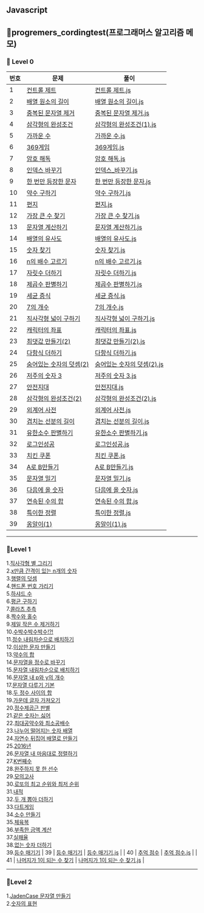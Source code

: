 #

## Javascript

## 🎈progremers_cordingtest(프로그래머스 알고리즘 메모)

### 🌱 Level 0

| 번호 | 문제                                                                                        | 풀이                                                                                                                                          |
| ---- | ------------------------------------------------------------------------------------------- | --------------------------------------------------------------------------------------------------------------------------------------------- |
| 1    | [컨트롤 제트](https://school.programmers.co.kr/learn/courses/30/lessons/120853)             | [컨트롤 제트.js](https://github.com/pomeranian91/progremers_cordingtest/blob/main/progremers/level0/controlZ.js)                              |
| 2    | [배열 원소의 길이](https://school.programmers.co.kr/learn/courses/30/lessons/120854)        | [배열 원소의 길이.js](https://github.com/pomeranian91/progremers_cordingtst/blob/main/progremers/level0/배열_원소의_길이.js)                  |
| 3    | [중복된 문자열 제거](https://school.programmers.co.kr/learn/courses/30/lessons/120888)      | [중복된 문자열 제거.js](https://github.com/pomeranian91/progremers_cordingtest/blob/main/progremers/level0/중복된_문자열_제거.js)             |
| 4    | [삼각형의 완성조건](https://school.programmers.co.kr/learn/courses/30/lessons/120889)       | [삼각형의 완성조건(1).js](<https://github.com/pomeranian91/progremers_cordingtest/blob/main/progremers/level0/삼각형의_완성조건(1).js>)       |
| 5    | [가까운 수](https://school.programmers.co.kr/learn/courses/30/lessons/120890)               | [가까운 수.js](https://github.com/pomeranian91/progremers_cordingtest/blob/main/progremers/level0/가까운_수.js)                               |
| 6    | [369게임](https://school.programmers.co.kr/learn/courses/30/lessons/120891)                 | [369게임.js](https://github.com/pomeranian91/progremers_cordingtest/blob/main/progremers/level0/369게임.js)                                   |
| 7    | [암호 해독](https://school.programmers.co.kr/learn/courses/30/lessons/120892)               | [암호 해독.js](https://github.com/pomeranian91/progremers_cordingtest/blob/main/progremers/level0/암호_해독.js)                               |
| 8    | [인덱스 바꾸기](https://school.programmers.co.kr/learn/courses/30/lessons/120895)           | [인덱스\_바꾸기.js](https://github.com/pomeranian91/progremers_cordingtest/blob/main/progremers/level0/인덱스_바꾸기.js)                      |
| 9    | [한 번만 등장한 문자](https://school.programmers.co.kr/learn/courses/30/lessons/120896)     | [한 번만 등장한 문자.js](https://github.com/pomeranian91/progremers_cordingtest/blob/main/progremers/level0/한_번만_등장한_문자.js)           |
| 10   | [약수 구하기](https://school.programmers.co.kr/learn/courses/30/lessons/120897)             | [약수 구하기.js](https://github.com/pomeranian91/progremers_cordingtest/blob/main/progremers/level0/약수_구하기.js)                           |
| 11   | [편지](https://school.programmers.co.kr/learn/courses/30/lessons/120898)                    | [편지.js](https://github.com/pomeranian91/progremers_cordingtest/blob/main/progremers/level0/편지.js)                                         |
| 12   | [가장 큰 수 찾기](https://school.programmers.co.kr/learn/courses/30/lessons/120899)         | [가장 큰 수 찾기.js](https://github.com/pomeranian91/progremers_cordingtest/blob/main/progremers/level0/가장_큰_수_찾기.js)                   |
| 13   | [문자열 계산하기](https://school.programmers.co.kr/learn/courses/30/lessons/120902)         | [문자열 계산하기.js](https://github.com/pomeranian91/progremers_cordingtest/blob/main/progremers/level0/문자열_계산하기.js)                   |
| 14   | [배열의 유사도](https://school.programmers.co.kr/learn/courses/30/lessons/120903)           | [배열의 유사도.js](https://github.com/pomeranian91/progremers_cordingtest/blob/main/progremers/level0/배열의_유사도.js)                       |
| 15   | [숫자 찾기](https://school.programmers.co.kr/learn/courses/30/lessons/120904)               | [숫자 찾기.js](https://github.com/pomeranian91/progremers_cordingtest/blob/main/progremers/level0/숫자_찾기.js)                               |
| 16   | [n의 배수 고르기](https://school.programmers.co.kr/learn/courses/30/lessons/120905)         | [n의 배수 고르기.js](https://github.com/pomeranian91/progremers_cordingtest/blob/main/progremers/level0/n의_배수_고르기.js)                   |
| 17   | [자릿수 더하기](https://school.programmers.co.kr/learn/courses/30/lessons/120906)           | [자릿수 더하기.js](https://github.com/pomeranian91/progremers_cordingtest/blob/main/progremers/level0/자릿수_더하기.js)                       |
| 18   | [제곱수 판별하기](https://school.programmers.co.kr/learn/courses/30/lessons/120909)         | [제곱수 판별하기.js](https://github.com/pomeranian91/progremers_cordingtest/blob/main/progremers/level0/제곱수_판별하기.js)                   |
| 19   | [세균 증식](https://school.programmers.co.kr/learn/courses/30/lessons/120910)               | [세균 증식.js](https://github.com/pomeranian91/progremers_cordingtest/blob/main/progremers/level0/세균_증식.js)                               |
| 20   | [7의 개수](https://school.programmers.co.kr/learn/courses/30/lessons/120912)                | [7의 개수.js](https://github.com/pomeranian91/progremers_cordingtest/blob/main/progremers/level0/7의_개수.js)                                 |
| 21   | [직사각형 넓이 구하기](https://school.programmers.co.kr/learn/courses/30/lessons/120860)    | [직사각형 넓이 구하기.js](https://github.com/pomeranian91/progremers_cordingtest/blob/main/progremers/level0/직사각형_넓이_구하기.js)         |
| 22   | [캐릭터의 좌표](https://school.programmers.co.kr/learn/courses/30/lessons/120861)           | [캐릭터의 좌표.js](https://github.com/pomeranian91/progremers_cordingtest/blob/main/progremers/level0/캐릭터의_좌표.js)                       |
| 23   | [최댓값 만들기(2)](https://school.programmers.co.kr/learn/courses/30/lessons/120862)        | [최댓값 만들기(2).js](<https://github.com/pomeranian91/progremers_cordingtest/blob/main/progremers/level0/최댓값_만들기(2).js>)               |
| 24   | [다항식 더하기](https://school.programmers.co.kr/learn/courses/30/lessons/120863)           | [다항식 더하기.js](https://github.com/pomeranian91/progremers_cordingtest/blob/main/progremers/level0/다항식_더하기.js)                       |
| 25   | [숨어있는 숫자의 덧셈(2)](https://school.programmers.co.kr/learn/courses/30/lessons/120909) | [숨어있는 숫자의 덧셈(2).js](<https://github.com/pomeranian91/progremers_cordingtest/blob/main/progremers/level0/숨어있는_숫자의_덧셈(2).js>) |
| 26   | [저주의 숫자 3](https://school.programmers.co.kr/learn/courses/30/lessons/120871)           | [저주의 숫자 3.js](https://github.com/pomeranian91/progremers_cordingtest/blob/main/progremers/level0/저주의_숫자_3.js)                       |
| 27   | [안전지대](https://school.programmers.co.kr/learn/courses/30/lessons/120866)                | [안전지대.js](https://github.com/pomeranian91/progremers_cordingtest/blob/main/progremers/level0/안전지대.js)                                 |
| 28   | [삼각형의 완성조건(2)](https://school.programmers.co.kr/learn/courses/30/lessons/120868)    | [삼각형의 완성조건(2).js](<https://github.com/pomeranian91/progremers_cordingtest/blob/main/progremers/level0/삼각형의_완성조건(2).js>)       |
| 29   | [외계어 사전](https://school.programmers.co.kr/learn/courses/30/lessons/120869)             | [외계어 사전.js](https://github.com/pomeranian91/progremers_cordingtest/blob/main/progremers/level0/외계어_사전.js)                           |
| 30   | [겹치는 선분의 길이](https://school.programmers.co.kr/learn/courses/30/lessons/120876)      | [겹치는 선분의 길이.js](https://github.com/pomeranian91/progremers_cordingtest/blob/main/progremers/level0/겹치는_선분의_길이.js)             |
| 31   | [유한소수 판별하기](https://school.programmers.co.kr/learn/courses/30/lessons/120878)       | [유한소수 판별하기.js](https://github.com/pomeranian91/progremers_cordingtest/blob/main/progremers/level0/유한소수_판별하기.js)               |
| 32   | [로그인성공](https://school.programmers.co.kr/learn/courses/30/lessons/120883)              | [로그인성공.js](https://github.com/pomeranian91/progremers_cordingtest/blob/main/progremers/level0/로그인성공.js)                             |
| 33   | [치킨 쿠폰](https://school.programmers.co.kr/learn/courses/30/lessons/120909)               | [치킨 쿠폰.js](https://github.com/pomeranian91/progremers_cordingtest/blob/main/progremers/level0/치킨_쿠폰.js)                               |
| 34   | [A로 B만들기](https://school.programmers.co.kr/learn/courses/30/lessons/120886)             | [A로 B만들기.js](https://github.com/pomeranian91/progremers_cordingtst/blob/main/level0/A로_B만들기.js)                                       |
| 35   | [문자열 밀기](https://school.programmers.co.kr/learn/courses/30/lessons/120921)             | [문자열 밀기.js](https://github.com/pomeranian91/progremers_cordingtst/blob/main/level0/문자열_밀기기.js)                                     |
| 36   | [다음에 올 숫자](https://school.programmers.co.kr/learn/courses/30/lessons/120924)          | [다음에 올 숫자.js](https://github.com/pomeranian91/progremers_cordingtst/blob/main/level0/다음에_올_숫자.js)                                 |
| 37   | [연속된 수의 합](https://school.programmers.co.kr/learn/courses/30/lessons/120923)          | [연속된 수의 합.js](https://github.com/pomeranian91/progremers_cordingtst/blob/main/level0/연속된_수의_합.js)                                 |
| 38   | [특이한 정렬](https://school.programmers.co.kr/learn/courses/30/lessons/120880)             | [특이한 정렬.js](https://github.com/pomeranian91/progremers_cordingtst/blob/main/level0/특이한_정렬.js)                                       |
| 39   | [옹알이(1)](https://school.programmers.co.kr/learn/courses/30/lessons/120956)               | [옹알이(1).js](<https://github.com/pomeranian91/progremers_cordingtst/blob/main/level0/옹알이(1).js>)                                         |

---

### 📕Level 1

1.[직사각형 별 그리기](https://github.com/pomeranian91/progremers_cordingtest/blob/main/level1/writestars.js)  
2.[x만큼 간격이 있는 n개의 숫자](https://github.com/pomeranian91/progremers_cordingtest/blob/main/level1/addArray.js)  
3.[행렬의 덧셈](https://github.com/pomeranian91/progremers_cordingtest/blob/main/level1/plusRowcols.js)  
4.[핸드폰 번호 가리기](https://github.com/pomeranian91/progremers_cordingtest/blob/main/level1/blindPhoneNumber.js)  
5.[하샤드 수](https://github.com/pomeranian91/progremers_cordingtest/blob/main/level1/hashyad.js)  
6.[평균 구하기](https://github.com/pomeranian91/progremers_cordingtest/blob/main/level1/average.js)  
7.[콜라츠 추측](https://github.com/pomeranian91/progremers_cordingtest/blob/level1/collatz.js)  
8.[짝수와 홀수](https://github.com/pomeranian91/progremers_cordingtest/blob/main/level1/evenOdd.js)  
9.[제일 작은 수 제거하기](https://github.com/pomeranian91/progremers_cordingtest/blob/main/level1/evenOdd.js)  
10.[수박수박수박수!?!](https://github.com/pomeranian91/progremers_cordingtest/blob/main/level1/waterMelon.js)  
11.[정수 내림차순으로 배치하기](https://github.com/pomeranian91/progremers_cordingtest/blob/main/level1/numberArray.js)  
12.[이상한 문자 만들기](https://github.com/pomeranian91/progremers_cordingtest/blob/main/level1/weirdWord.js)  
13.[약수의 합](https://github.com/pomeranian91/progremers_cordingtest/blob/main/level1/measureSum.js)  
14.[문자열을 정수로 바꾸기](https://github.com/pomeranian91/progremers_cordingtest/blob/main/level1/numberChange.js)  
15.[문자열 내림차순으로 배치하기](https://github.com/pomeranian91/progremers_cordingtest/blob/main/level1/sortReverse.js)  
16.[문자열 내 p와 y의 개수](https://github.com/pomeranian91/progremers_cordingtest/blob/main/level1/countPnY.js)  
17.[문자열 다루기 기본](https://github.com/pomeranian91/progremers_cordingtest/blob/main/level1/strCare.js)  
18.[두 정수 사이의 합](https://github.com/pomeranian91/progremers_cordingtest/blob/main/level1/sumNumberBetween.js)  
19.[가운데 글자 가져오기](https://github.com/pomeranian91/progremers_cordingtest/blob/main/level1/betweenStr.js)  
20.[정수제곱근 판별](https://github.com/pomeranian91/progremers_cordingtest/blob/main/level1/intSqrt.js)  
21.[같은 숫자는 싫어](https://github.com/pomeranian91/progremers_cordingtest/blob/main/level1/dontLikeSameNum.js)  
22.[최대공약수와 최소공배수](https://github.com/pomeranian91/progremers_cordingtest/blob/main/level1/GDCLCM.js)  
23.[나누어 떨어지는 숫자 배열](https://github.com/pomeranian91/progremers_cordingtest/blob/main/level1/divisor.js)  
24.[자연수 뒤집어 배열로 만들기](https://github.com/pomeranian91/progremers_cordingtest/blob/main/level1/resverInt.js)  
25.[2016년](https://github.com/pomeranian91/progremers_cordingtest/blob/main/level1/2016.js)  
26.[문자열 내 마음대로 정렬하기](https://github.com/pomeranian91/progremers_cordingtest/blob/main/level1/strangeStrings.js)  
27.[K번째수](https://github.com/pomeranian91/progremers_cordingtest/blob/main/level1/KNumber.js)  
28.[완주하지 못 한 선수](https://github.com/pomeranian91/progremers_cordingtest/blob/main/level1/completionMaraton.js)  
29.[모의고사](https://github.com/pomeranian91/progremers_cordingtest/blob/main/level1/completionMaraton.js.js)  
30.[로또의 최고 순위와 최저 순위](https://github.com/pomeranian91/progremers_cordingtest/blob/main/level1/lottoMaxMin.js)  
31.[내적](https://github.com/pomeranian91/progremers_cordingtest/blob/main/level1/dotProduct.js)  
32.[두 개 뽑아 더하기](https://github.com/pomeranian91/progremers_cordingtest/blob/main/level1/selectTwo.js)  
33.[다트게임](https://github.com/pomeranian91/progremers_cordingtest/blob/main/level1/dartGame.js)  
34.[소수 만들기](https://github.com/pomeranian91/progremers_cordingtest/blob/main/level1/MakeZeroNum.js)  
35.[체육복](https://github.com/pomeranian91/progremers_cordingtest/blob/main/level1/weightCloth.js)  
36.[부족한 금액 계산](https://github.com/pomeranian91/progremers_cordingtest/blob/main/level1/failCash.js)  
37.[실패율](https://github.com/pomeranian91/progremers_cordingtest/blob/main/level1/failCash.js)  
38.[없는 숫자 더하기](https://github.com/pomeranian91/progremers_cordingtest/blob/main/level1/없는_숫자_더하기.js)  
39.[등수 매기기](https://github.com/pomeranian91/progremers_cordingtest/blob/main/level1/등수_매기기.js)
| 39 | [등수 매기기](https://school.programmers.co.kr/) | [등수 매기기.js](https://github.com/pomeranian91/progremers_cordingtst/blob/main/progremers/level/등수_매기기.js) |
| 40 | [추억 점수](https://school.programmers.co.kr/) | [추억 점수.js](https://github.com/pomeranian91/progremers_cordingtst/blob/main/progremers/level/추억_점수.js) |
| 41 | [나머지가 1이 되는 수 찾기](https://school.programmers.co.kr/learn/courses/30/lessons/87389) | [나머지가 1이 되는 수 찾기.js](https://github.com/pomeranian91/progremers_cordingtst/blob/main/progremers/level/나머지가_1이_되는_수_찾기.js) |

---

### 📕Level 2

1.[JadenCase 문자열 만들기](https://github.com/pomeranian91/progremers_cordingtest/blob/main/level2/JadenCase_문자열_만들기.js)  
2.[숫자의 표현](https://github.com/pomeranian91/progremers_cordingtest/blob/main/level2/숫자의_표현.js)
